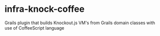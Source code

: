 infra-knock-coffee
==================

Grails plugin that builds Knockout.js VM's from Grails domain classes with use of CoffeeScript language